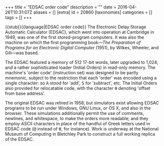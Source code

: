 +++
title = "EDSAC order code"
description = ""
date = 2016-04-26T10:31:07Z
aliases = []
[extra]
id = 20860
[taxonomies]
categories = []
tags = []
+++

{{stub}}{{language|EDSAC order code}}
The Electronic Delay Storage Automatic Calculator (EDSAC), which went into operation at Cambridge in 1949, was one of the first stored-program computers. It was also the machine on which the first programming book—<i>The Preparation of Programs for an Electronic Digital Computer</i> (1951), by Wilkes, Wheeler, and Gill—was based.

The EDSAC featured a memory of 512 17-bit words, later upgraded to 1,024, and a rather sophisticated loader (Initial Orders) in read-only memory. The machine's 'order code' (instruction set) was designed to be partly mnemonic, subject to the restriction that each 'order' was encoded using a single character: so <tt>A</tt> stood for 'add', <tt>S</tt> for 'subtract', etc. The Initial Orders also provided for relocatable code, with the character <tt>θ</tt> denoting 'offset from base address'.

The original EDSAC was retired in 1958, but simulators exist allowing EDSAC programs to be run under Windows, GNU Linux, or OS X, and also in the browser. These simulations additionally permit the use of comments, newlines, and whitespace, to make the orders more readable; and they employ ASCII characters in place of the handful of Greek letters used in EDSAC code (<tt>@</tt> instead of <tt>θ</tt>, for instance). Work is underway at the National Museum of Computing in Bletchley Park to construct a full working replica of the EDSAC.
